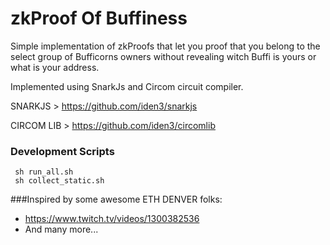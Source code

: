 # zkProof Of Buffiness

Simple implementation of zkProofs that let you proof that you belong to the select group of Bufficorns owners without revealing witch Buffi is yours or what is your address.

Implemented using SnarkJs and Circom circuit compiler. 

SNARKJS > https://github.com/iden3/snarkjs

CIRCOM LIB > https://github.com/iden3/circomlib

### Development Scripts
```
 sh run_all.sh 
 sh collect_static.sh
```

###Inspired by some awesome ETH DENVER folks:
* https://www.twitch.tv/videos/1300382536
* And many more...
